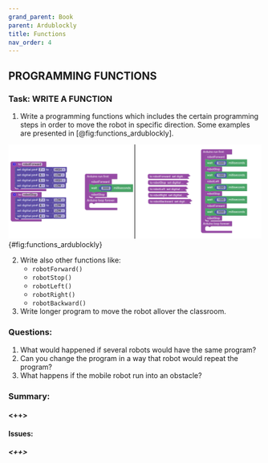 ```yaml
---
grand_parent: Book
parent: Ardublockly
title: Functions
nav_order: 4
---
```


## PROGRAMMING FUNCTIONS

### Task: WRITE A FUNCTION

1. Write a programming functions which includes the certain programming steps in order to move the robot in specific direction. Some examples are presented in [@fig:functions_ardublockly].

![Functions in Ardublockly.](./slike/Ardublockly_functions.png){#fig:functions_ardublockly}

2. Write also other functions like:
    -   `robotForward()`
    -   `robotStop()`
    -   `robotLeft()`
    -   `robotRight()`
    -   `robotBackward()`
3. Write longer program to move the robot allover the classroom.

### Questions:

1.  What would happened if several robots would have the same program?
2.  Can you change the program in a way that robot would repeat the program?
3.  What happens if the mobile robot run into an obstacle?

### Summary:

#### <++>

#### Issues:

#### *<++>*

